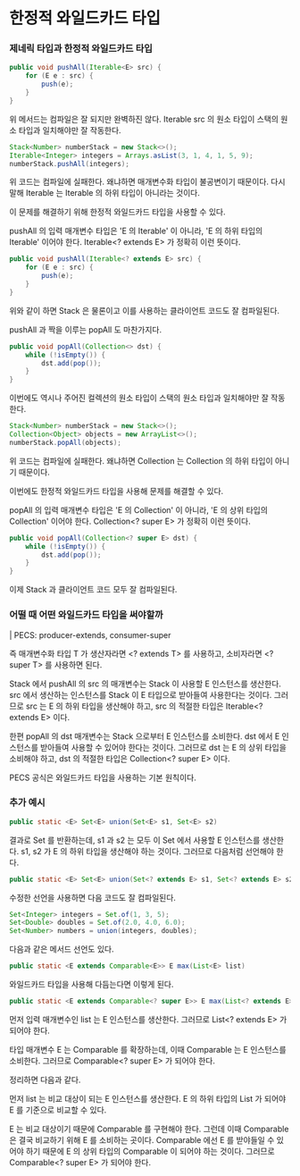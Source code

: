 # 한정적 와일드카드 타입


### 제네릭 타입과 한정적 와일드카드 타입

```java
public void pushAll(Iterable<E> src) {
    for (E e : src) {
        push(e);
    }
}
```
위 메서드는 컴파일은 잘 되지만 완벽하진 않다. Iterable src 의 원소 타입이 스택의 원소 타입과 일치해야만 잘 작동한다.

```java
Stack<Number> numberStack = new Stack<>();
Iterable<Integer> integers = Arrays.asList(3, 1, 4, 1, 5, 9);
numberStack.pushAll(integers);
```

위 코드는 컴파일에 실패한다. 왜냐하면 매개변수화 타입이 불공변이기 때문이다. 다시말해 Iterable<Integer> 는 Iterable<Number> 의 하위 타입이 아니라는 것이다.

이 문제를 해결하기 위해 한정적 와일드카드 타입을 사용할 수 있다.

pushAll 의 입력 매개변수 타입은 'E 의 Iterable' 이 아니라, 'E 의 하위 타입의 Iterable' 이어야 한다. Iterable<? extends E> 가 정확히 이런 뜻이다.

```java
public void pushAll(Iterable<? extends E> src) {
    for (E e : src) {
        push(e);
    }
}
```

위와 같이 하면 Stack 은 물론이고 이를 사용하는 클라이언트 코드도 잘 컴파일된다.

pushAll 과 짝을 이루는 popAll 도 마찬가지다.

```java
public void popAll(Collection<> dst) {
    while (!isEmpty()) {
        dst.add(pop());
    }
}
```
이번에도 역시나 주어진 컬렉션의 원소 타입이 스택의 원소 타입과 일치해야만 잘 작동한다.

```java
Stack<Number> numberStack = new Stack<>();
Collection<Object> objects = new ArrayList<>();
numberStack.popAll(objects);
```

위 코드는 컴파일에 실패한다. 왜냐하면 Collection<Object> 는 Collection<Number> 의 하위 타입이 아니기 때문이다.

이번에도 한정적 와일드카드 타입을 사용해 문제를 해결할 수 있다.

popAll 의 입력 매개변수 타입은 'E 의 Collection' 이 아니라, 'E 의 상위 타입의 Collection' 이어야 한다. Collection<? super E> 가 정확히 이런 뜻이다.

```java
public void popAll(Collection<? super E> dst) {
    while (!isEmpty()) {
        dst.add(pop());
    }
}
```

이제 Stack 과 클라이언트 코드 모두 잘 컴파일된다.



### 어떨 때 어떤 와일드카드 타입을 써야할까

| PECS: producer-extends, consumer-super

즉 매개변수화 타입 T 가 생산자라면 <? extends T> 를 사용하고, 소비자라면 <? super T> 를 사용하면 된다. 

Stack 에서 pushAll 의 src 의 매개변수는 Stack 이 사용할 E 인스턴스를 생산한다. src 에서 생산하는 인스턴스를 Stack 이 E 타입으로 받아들여 사용한다는 것이다. 그러므로 src 는 E 의 하위 타입을 생산해야 하고, src 의 적절한 타입은 Iterable<? extends E> 이다.

한편 popAll 의 dst 매개변수는 Stack 으로부터 E 인스턴스를 소비한다. dst 에서 E 인스턴스를 받아들여 사용할 수 있어야 한다는 것이다. 그러므로 dst 는 E 의 상위 타입을 소비해야 하고, dst 의 적절한 타입은 Collection<? super E> 이다.

PECS 공식은 와일드카드 타입을 사용하는 기본 원칙이다.


### 추가 예시

```java
public static <E> Set<E> union(Set<E> s1, Set<E> s2)
```

결과로 Set<E> 를 반환하는데, s1 과 s2 는 모두 이 Set 에서 사용할 E 인스턴스를 생산한다. s1, s2 가 E 의 하위 타입을 생산해야 하는 것이다. 그러므로 다음처럼 선언해야 한다.

```java
public static <E> Set<E> union(Set<? extends E> s1, Set<? extends E> s2)
```

수정한 선언을 사용하면 다음 코드도 잘 컴파일된다.

```java
Set<Integer> integers = Set.of(1, 3, 5);
Set<Double> doubles = Set.of(2.0, 4.0, 6.0);
Set<Number> numbers = union(integers, doubles);
```

다음과 같은 메서드 선언도 있다.

```java
public static <E extends Comparable<E>> E max(List<E> list)
```

와일드카드 타입을 사용해 다듬는다면 이렇게 된다.

```java
public static <E extends Comparable<? super E>> E max(List<? extends E> list)
```

먼저 입력 매개변수인 list 는 E 인스턴스를 생산한다. 그러므로 List<? extends E> 가 되어야 한다.

타입 매개변수 E 는 Comparable<E> 를 확장하는데, 이때 Comparable<E> 는 E 인스턴스를 소비한다. 그러므로 Comparable<? super E> 가 되어야 한다.


정리하면 다음과 같다.

먼저 list 는 비교 대상이 되는 E 인스턴스를 생산한다. E 의 하위 타입의 List 가 되어야 E 를 기준으로 비교할 수 있다.

E 는 비교 대상이기 때문에 Comparable 를 구현해야 한다. 그런데 이때 Comparable 은 결국 비교하기 위해 E 를 소비하는 곳이다. Comparable 에선 E 를 받야들일 수 있어야 하기 때문에 E 의 상위 타입의 Comparable 이 되어야 하는 것이다. 그러므로 Comparable<? super E> 가 되어야 한다.
